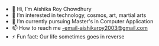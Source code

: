 - 👋 Hi, I’m Aishika Roy Chowdhury
- 👀 I’m interested in technology, cosmos, art, martial arts
- 🌱 I’m currently pursuing Master's in Computer Application
- 📫 How to reach me
-email-aishikaroy2003@gmail.com
- ⚡ Fun fact: Our life sometimes goes in reverse

<!---
Aishikaroy/Aishikaroy is a ✨ special ✨ repository because its `README.md` (this file) appears on your GitHub profile.
You can click the Preview link to take a look at your changes.
--->
